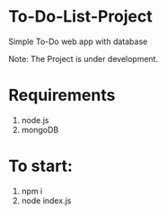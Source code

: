 # To-Do-List-Project
Simple To-Do web app with database

Note: The Project is under development.

# Requirements
1. node.js
2. mongoDB
# To start: 
1. npm i
2. node index.js
